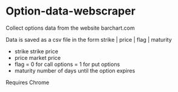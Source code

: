 # Option-data-webscraper
Collect options data from the website barchart.com

Data is saved as a csv file in the form
strike | price | flag | maturity

- strike    strike price
- price     market price
- flag      = 0 for call options
            = 1 for put options
- maturity  number of days until the option expires

Requires Chrome 
